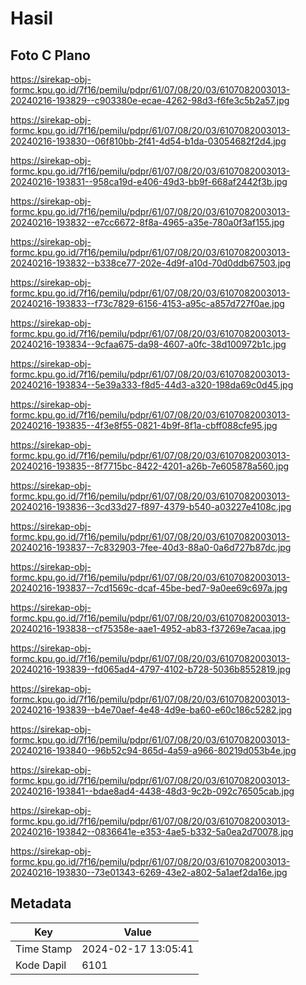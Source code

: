 # Hasil

## Foto C Plano

https://sirekap-obj-formc.kpu.go.id/7f16/pemilu/pdpr/61/07/08/20/03/6107082003013-20240216-193829--c903380e-ecae-4262-98d3-f6fe3c5b2a57.jpg

https://sirekap-obj-formc.kpu.go.id/7f16/pemilu/pdpr/61/07/08/20/03/6107082003013-20240216-193830--06f810bb-2f41-4d54-b1da-03054682f2d4.jpg

https://sirekap-obj-formc.kpu.go.id/7f16/pemilu/pdpr/61/07/08/20/03/6107082003013-20240216-193831--958ca19d-e406-49d3-bb9f-668af2442f3b.jpg

https://sirekap-obj-formc.kpu.go.id/7f16/pemilu/pdpr/61/07/08/20/03/6107082003013-20240216-193832--e7cc6672-8f8a-4965-a35e-780a0f3af155.jpg

https://sirekap-obj-formc.kpu.go.id/7f16/pemilu/pdpr/61/07/08/20/03/6107082003013-20240216-193832--b338ce77-202e-4d9f-a10d-70d0ddb67503.jpg

https://sirekap-obj-formc.kpu.go.id/7f16/pemilu/pdpr/61/07/08/20/03/6107082003013-20240216-193833--f73c7829-6156-4153-a95c-a857d727f0ae.jpg

https://sirekap-obj-formc.kpu.go.id/7f16/pemilu/pdpr/61/07/08/20/03/6107082003013-20240216-193834--9cfaa675-da98-4607-a0fc-38d100972b1c.jpg

https://sirekap-obj-formc.kpu.go.id/7f16/pemilu/pdpr/61/07/08/20/03/6107082003013-20240216-193834--5e39a333-f8d5-44d3-a320-198da69c0d45.jpg

https://sirekap-obj-formc.kpu.go.id/7f16/pemilu/pdpr/61/07/08/20/03/6107082003013-20240216-193835--4f3e8f55-0821-4b9f-8f1a-cbff088cfe95.jpg

https://sirekap-obj-formc.kpu.go.id/7f16/pemilu/pdpr/61/07/08/20/03/6107082003013-20240216-193835--8f7715bc-8422-4201-a26b-7e605878a560.jpg

https://sirekap-obj-formc.kpu.go.id/7f16/pemilu/pdpr/61/07/08/20/03/6107082003013-20240216-193836--3cd33d27-f897-4379-b540-a03227e4108c.jpg

https://sirekap-obj-formc.kpu.go.id/7f16/pemilu/pdpr/61/07/08/20/03/6107082003013-20240216-193837--7c832903-7fee-40d3-88a0-0a6d727b87dc.jpg

https://sirekap-obj-formc.kpu.go.id/7f16/pemilu/pdpr/61/07/08/20/03/6107082003013-20240216-193837--7cd1569c-dcaf-45be-bed7-9a0ee69c697a.jpg

https://sirekap-obj-formc.kpu.go.id/7f16/pemilu/pdpr/61/07/08/20/03/6107082003013-20240216-193838--cf75358e-aae1-4952-ab83-f37269e7acaa.jpg

https://sirekap-obj-formc.kpu.go.id/7f16/pemilu/pdpr/61/07/08/20/03/6107082003013-20240216-193839--fd065ad4-4797-4102-b728-5036b8552819.jpg

https://sirekap-obj-formc.kpu.go.id/7f16/pemilu/pdpr/61/07/08/20/03/6107082003013-20240216-193839--b4e70aef-4e48-4d9e-ba60-e60c186c5282.jpg

https://sirekap-obj-formc.kpu.go.id/7f16/pemilu/pdpr/61/07/08/20/03/6107082003013-20240216-193840--96b52c94-865d-4a59-a966-80219d053b4e.jpg

https://sirekap-obj-formc.kpu.go.id/7f16/pemilu/pdpr/61/07/08/20/03/6107082003013-20240216-193841--bdae8ad4-4438-48d3-9c2b-092c76505cab.jpg

https://sirekap-obj-formc.kpu.go.id/7f16/pemilu/pdpr/61/07/08/20/03/6107082003013-20240216-193842--0836641e-e353-4ae5-b332-5a0ea2d70078.jpg

https://sirekap-obj-formc.kpu.go.id/7f16/pemilu/pdpr/61/07/08/20/03/6107082003013-20240216-193830--73e01343-6269-43e2-a802-5a1aef2da16e.jpg


## Metadata

| Key        | Value               |
| ---------- | ------------------- |
| Time Stamp | 2024-02-17 13:05:41 |
| Kode Dapil | 6101                |




